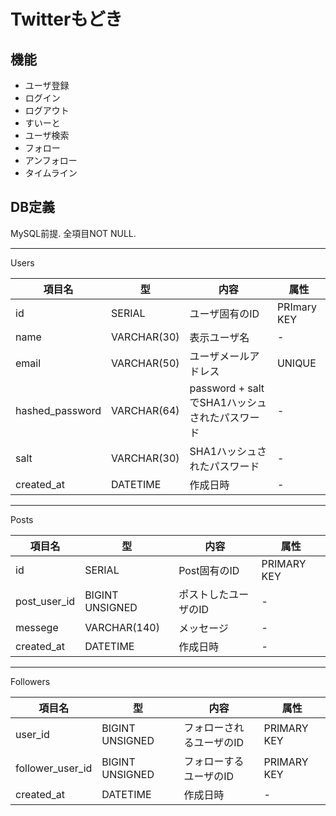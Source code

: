 # Twitterもどき

## 機能

 * ユーザ登録
 * ログイン
 * ログアウト
 * すいーと
 * ユーザ検索
 * フォロー
 * アンフォロー
 * タイムライン

## DB定義

MySQL前提.
全項目NOT NULL.

----------------------

Users

| 項目名          | 型          | 内容                                          | 属性        |
|-----------------|-------------|-----------------------------------------------|-------------|
| id              | SERIAL      | ユーザ固有のID                                | PRImary KEY |
| name            | VARCHAR(30) | 表示ユーザ名                                  | -           |
| email           | VARCHAR(50) | ユーザメールアドレス                          | UNIQUE      |
| hashed_password | VARCHAR(64) | password + saltでSHA1ハッシュされたパスワード | -           |
| salt            | VARCHAR(30) | SHA1ハッシュされたパスワード                  | -           |
| created_at      | DATETIME    | 作成日時                                      | -           |

----------------------

Posts

| 項目名       | 型              | 内容                 | 属性        |
|--------------|-----------------|----------------------|-------------|
| id           | SERIAL          | Post固有のID         | PRIMARY KEY |
| post_user_id | BIGINT UNSIGNED | ポストしたユーザのID | -           |
| messege      | VARCHAR(140)    | メッセージ           | -           |
| created_at   | DATETIME        | 作成日時             | -           |

----------------------

Followers

| 項目名           | 型              | 内容                     | 属性         |
|------------------|-----------------|--------------------------|--------------|
| user_id          | BIGINT UNSIGNED | フォローされるユーザのID | PRIMARY KEY  |
| follower_user_id | BIGINT UNSIGNED | フォローするユーザのID   | PRIMARY KEY  |
| created_at       | DATETIME        | 作成日時                 | -            |
